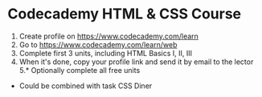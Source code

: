 # Codecademy HTML & CSS Course

1. Create profile on https://www.codecademy.com/learn
2. Go to https://www.codecademy.com/learn/web
3. Complete first 3 units, including HTML Basics I, II, III
4. When it's done, copy your profile link and send it by email to the lector
5.* Optionally complete all free units

+ Could be combined with task CSS Diner
